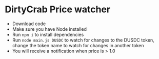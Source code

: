 # DirtyCrab Price watcher

* Download code
* Make sure you have Node installed
* Run `npm i` to install dependencies
* Run `node main.js DUSDC` to watch for changes to the DUSDC token, change the token name to watch for changes in another token
* You will receive a notification when price is > 1.0
